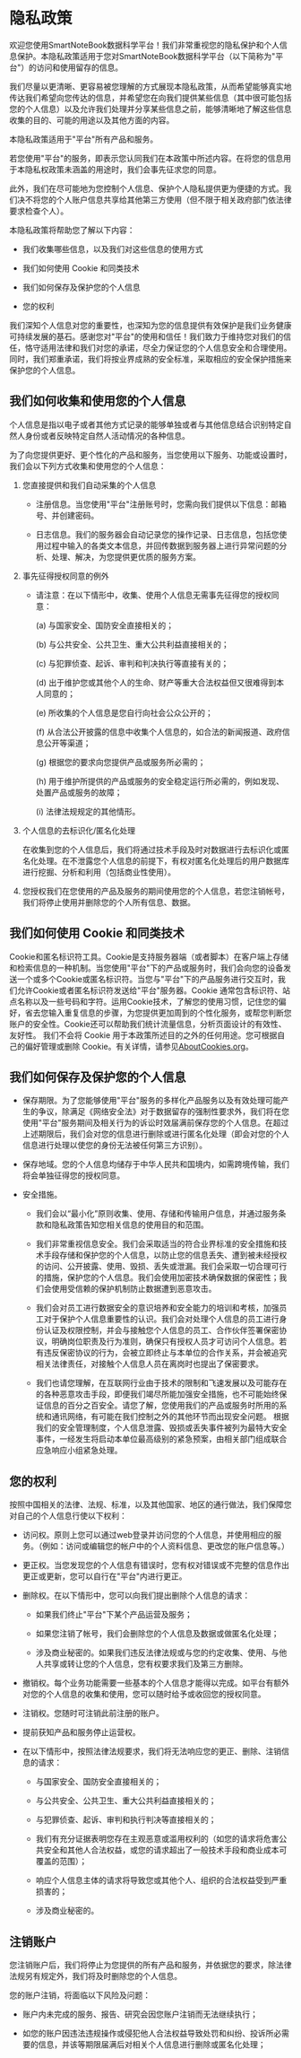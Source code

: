 # 隐私政策

欢迎您使用SmartNoteBook数据科学平台！我们非常重视您的隐私保护和个人信息保护。本隐私政策适用于您对SmartNoteBook数据科学平台（以下简称为"平台"）的访问和使用留存的信息。

我们尽量以更清晰、更容易被您理解的方式展现本隐私政策，从而希望能够真实地传达我们希望向您传达的信息，并希望您在向我们提供某些信息（其中很可能包括您的个人信息）以及允许我们处理并分享某些信息之前，能够清晰地了解这些信息收集的目的、可能的用途以及其他方面的内容。

本隐私政策适用于"平台"所有产品和服务。

若您使用"平台"的服务，即表示您认同我们在本政策中所述内容。在将您的信息用于本隐私权政策未涵盖的用途时，我们会事先征求您的同意。

此外，我们在尽可能地为您控制个人信息、保护个人隐私提供更为便捷的方式。我们决不将您的个人账户信息共享给其他第三方使用（但不限于相关政府部门依法律要求检查个人）。

本隐私政策将帮助您了解以下内容：

-   我们收集哪些信息，以及我们对这些信息的使用方式

-   我们如何使用 Cookie 和同类技术

-   我们如何保存及保护您的个人信息

-   您的权利

我们深知个人信息对您的重要性，也深知为您的信息提供有效保护是我们业务健康可持续发展的基石。感谢您对"平台"的使用和信任！我们致力于维持您对我们的信任，恪守适用法律和我们对您的承诺，尽全力保证您的个人信息安全和合理使用。同时，我们郑重承诺，我们将按业界成熟的安全标准，采取相应的安全保护措施来保护您的个人信息。

## 我们如何收集和使用您的个人信息

个人信息是指以电子或者其他方式记录的能够单独或者与其他信息结合识别特定自然人身份或者反映特定自然人活动情况的各种信息。

为了向您提供更好、更个性化的产品和服务，当您使用以下服务、功能或设置时，我们会以下列方式收集和使用您的个人信息：

1. 您直接提供和我们自动采集的个人信息
    
    -   注册信息。当您使用"平台"注册账号时，您需向我们提供以下信息：邮箱号、并创建密码。
  
    -   日志信息。我们的服务器会自动记录您的操作记录、日志信息，包括您使用过程中输入的各类文本信息，并回传数据到服务器上进行异常问题的分析、处理、解决，为您提供更优质的服务方案。

2. 事先征得授权同意的例外

    -   请注意：在以下情形中，收集、使用个人信息无需事先征得您的授权同意：

        (a) 与国家安全、国防安全直接相关的；

        (b) 与公共安全、公共卫生、重大公共利益直接相关的；

        (c) 与犯罪侦查、起诉、审判和判决执行等直接有关的；

        (d) 出于维护您或其他个人的生命、财产等重大合法权益但又很难得到本人同意的；

        (e) 所收集的个人信息是您自行向社会公众公开的；

        (f) 从合法公开披露的信息中收集个人信息的，如合法的新闻报道、政府信息公开等渠道；

        (g) 根据您的要求向您提供产品或服务所必需的；

        (h) 用于维护所提供的产品或服务的安全稳定运行所必需的，例如发现、处置产品或服务的故障；

        (i) 法律法规规定的其他情形。

3. 个人信息的去标识化/匿名化处理

    在收集到您的个人信息后，我们将通过技术手段及时对数据进行去标识化或匿名化处理。在不泄露您个人信息的前提下，有权对匿名化处理后的用户数据库进行挖掘、分析和利用（包括商业性使用）。

4. 您授权我们在您使用的产品及服务的期间使用您的个人信息，若您注销帐号，我们将停止使用并删除您的个人所有信息、数据。

## 我们如何使用 Cookie 和同类技术

Cookie和匿名标识符工具。Cookie是支持服务器端（或者脚本）在客户端上存储和检索信息的一种机制。当您使用"平台"下的产品或服务时，我们会向您的设备发送一个或多个Cookie或匿名标识符。当您与"平台"下的产品服务进行交互时，我们允许Cookie或者匿名标识符发送给"平台"服务器。Cookie 通常包含标识符、站点名称以及一些号码和字符。运用Cookie技术，了解您的使用习惯，记住您的偏好，省去您输入重复信息的步骤，为您提供更加周到的个性化服务，或帮您判断您账户的安全性。Cookie还可以帮助我们统计流量信息，分析页面设计的有效性、友好性。 我们不会将 Cookie 用于本政策所述目的之外的任何用途。您可根据自己的偏好管理或删除 Cookie。有关详情，请参见[AboutCookies.org](https://www.aboutcookies.org/)。 


## 我们如何保存及保护您的个人信息

-   保存期限。为了您能够使用"平台"服务的多样化产品服务以及有效处理可能产生的争议，除满足《网络安全法》对于数据留存的强制性要求外，我们将在您使用"平台"服务期间及相关行为的诉讼时效届满前保存您的个人信息。在超过上述期限后，我们会对您的信息进行删除或进行匿名化处理（即会对您的个人信息进行处理以使您的身份无法被任何第三方识别）。

-   保存地域。您的个人信息均储存于中华人民共和国境内，如需跨境传输，我们将会单独征得您的授权同意。

-   安全措施。
 
    -   我们会以“最小化”原则收集、使用、存储和传输用户信息，并通过服务条款和隐私政策告知您相关信息的使用目的和范围。

    -   我们非常重视信息安全。我们会采取适当的符合业界标准的安全措施和技术手段存储和保护您的个人信息，以防止您的信息丢失、遭到被未经授权的访问、公开披露、使用、毁损、丢失或泄漏。我们会采取一切合理可行的措施，保护您的个人信息。我们会使用加密技术确保数据的保密性；我们会使用受信赖的保护机制防止数据遭到恶意攻击。

    -   我们会对员工进行数据安全的意识培养和安全能力的培训和考核，加强员工对于保护个人信息重要性的认识。我们会对处理个人信息的员工进行身份认证及权限控制，并会与接触您个人信息的员工、合作伙伴签署保密协议，明确岗位职责及行为准则，确保只有授权人员才可访问个人信息。若有违反保密协议的行为，会被立即终止与本单位的合作关系，并会被追究相关法律责任，对接触个人信息人员在离岗时也提出了保密要求。

    -   我们也请您理解，在互联网行业由于技术的限制和飞速发展以及可能存在的各种恶意攻击手段，即便我们竭尽所能加强安全措施，也不可能始终保证信息的百分之百安全。请您了解，您使用我们的产品或服务时所用的系统和通讯网络，有可能在我们控制之外的其他环节而出现安全问题。 根据我们的安全管理制度，个人信息泄露、毁损或丢失事件被列为最特大安全事件，一经发生将启动本单位最高级别的紧急预案，由相关部门组成联合应急响应小组紧急处理。

##  您的权利

按照中国相关的法律、法规、标准，以及其他国家、地区的通行做法，我们保障您对自己的个人信息行使以下权利：

-   访问权。原则上您可以通过web登录并访问您的个人信息，并使用相应的服务。（例如：访问或编辑您的帐户中的个人资料信息、更改您的账户信息等。）

-   更正权。当您发现您的个人信息有错误时，您有权对错误或不完整的信息作出更正或更新，您可以自行在"平台"内进行更正。

-   删除权。在以下情形中，您可以向我们提出删除个人信息的请求：
   
    -   如果我们终止"平台"下某个产品运营及服务；
  
    -   如果您注销了帐号，我们会删除您的个人信息及数据或做匿名化处理；
  
    -   涉及商业秘密的。如果我们违反法律法规或与您的约定收集、使用、与他人共享或转让您的个人信息，您有权要求我们及第三方删除。

-   撤销权。每个业务功能需要一些基本的个人信息才能得以完成。如平台有额外对您的个人信息的收集和使用，您可以随时给予或收回您的授权同意。

-   注销权。您随时可注销此前注册的账户。

-   提前获知产品和服务停止运营权。

-   在以下情形中，按照法律法规要求，我们将无法响应您的更正、删除、注销信息的请求：
  
    -   与国家安全、国防安全直接相关的；

    -   与公共安全、公共卫生、重大公共利益直接相关的；

    -   与犯罪侦查、起诉、审判和执行判决等直接相关的；

    -   我们有充分证据表明您存在主观恶意或滥用权利的（如您的请求将危害公共安全和其他人合法权益，或您的请求超出了一般技术手段和商业成本可覆盖的范围）；

    -   响应个人信息主体的请求将导致您或其他个人、组织的合法权益受到严重损害的；

    -   涉及商业秘密的。

## 注销账户

您注销账户后，我们将停止为您提供的所有产品和服务，并依据您的要求，除法律法规另有规定外，我们将及时删除您的个人信息。

您的账户注销，将面临以下风险及问题：

-   账户内未完成的服务、报告、研究会因您账户注销而无法继续执行；

-   如您的账户因违法违规操作或侵犯他人合法权益导致处罚和纠纷、投诉所必需要的信息，并该等期限届满后对相关个人信息进行删除或匿名化处理；